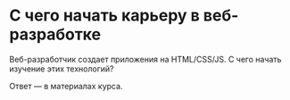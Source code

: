 # С чего начать карьеру в веб-разработке
Веб-разработчик создает приложения на HTML/CSS/JS.
С чего начать изучение этих технологий?

Ответ — в материалах курса.
